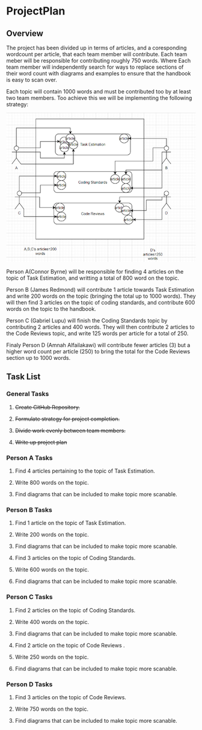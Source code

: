 # ProjectPlan

## Overview

The project has been divided up in terms of articles, and a coresponding wordcount per article, that each team member will contribute. Each team meber will be responsible for contributing roughly 750 words. Where Each team member will independently search for ways to replace sections of their word count with diagrams and examples to ensure that the handbook is easy to scan over.

Each topic will contain 1000 words and must be contributed too by at least two team members.
Too achieve this we will be implementing the following strategy:

![alt text](Capture.PNG "Strategy Diagram")

Person A(Connor Byrne) will be responsible for finding 4 articles on the topic of Task Estimation, and writting a total of 800 word on the topic.

Person B (James Redmond) will contribute 1 article towards Task Estimation and write 200 words on the topic (bringing the total up to 1000 words). They will then find 3 articles on the topic of coding standards, and contribute 600 words on the topic to the handbook.

Person C (Gabriel Lupu) will finish the Coding Standards topic by contributing 2 articles and 400 words. They will then contribute 2 articles to the Code Reviews topic, and write 125 words per article for a total of 250.

Finaly Person D (Amnah Alfailakawi) will contribute fewer articles (3) but a higher word count per article (250) to bring the total for the Code Reviews section up to 1000 words.

## Task List

### General Tasks

1. ~~Create GitHub Repository.~~

2. ~~Formulate strategy for project completion.~~

3. ~~Divide work evenly between team members.~~

4. ~~Write up project plan~~

### Person A Tasks

1. Find 4 articles pertaining to the topic of Task Estimation.

2. Write 800 words on the topic.

3. Find diagrams that can be included to make topic more scanable.

### Person B Tasks

1. Find 1 article on the topic of Task Estimation.

2. Write 200 words on the topic.

3. Find diagrams that can be included to make topic more scanable.

4. Find 3 articles on the topic of Coding Standards.

5. Write 600 words on the topic.

6. Find diagrams that can be included to make topic more scanable.

### Person C Tasks

1. Find 2 articles on the topic of Coding Standards.

2. Write 400 words on the topic.

3. Find diagrams that can be included to make topic more scanable.

4. Find 2 article on the topic of Code Reviews .

5. Write 250 words on the topic.

6. Find diagrams that can be included to make topic more scanable.

### Person D Tasks

1. Find 3 articles on the topic of Code Reviews.

2. Write 750 words on the topic.

3. Find diagrams that can be included to make topic more scanable.